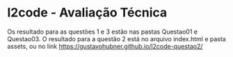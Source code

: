# l2code - Avaliação Técnica

Os resultado para as questões 1 e 3 estão nas pastas Questao01 e Questao03. O resultado para a questão 2 está no arquivo index.html e pasta assets, ou no link https://gustavohubner.github.io/l2code-questao2/
